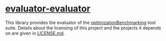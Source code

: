 # [evaluator-evaluator](http://www.github.com/optimizationBenchmarking/evaluator-evaluator/)

This library provides the evaluator of the [optimizationBenchmarking](http://www.github.com/optimizationBenchmarking/) tool suite. Details about the licensing of this project and the projects it depends on are given in [LICENSE.md](https://github.com/optimizationBenchmarking/evaluator-modules/blob/master/LICENSE.md).
